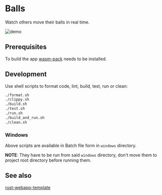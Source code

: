 # Balls

Watch others move their balls in real time.

![demo](https://i.imgur.com/QbH0smn.gif)

## Prerequisites

To build the app [wasm-pack](https://rustwasm.github.io/wasm-pack) needs to be installed.

## Development

Use shell scripts to format code, lint, build, test, run or clean:

```bash
./format.sh
./clippy.sh
./build.sh
./test.sh
./run.sh
./build_and_run.sh
./clean.sh
```

### Windows 

Above scripts are available in Batch file form in `windows` directory.

**NOTE**: They have to be run from said `windows` directory, don't move them to project root directory before running them.

## See also

[rust-webapp-template](https://github.com/zduny/rust-webapp-template)
